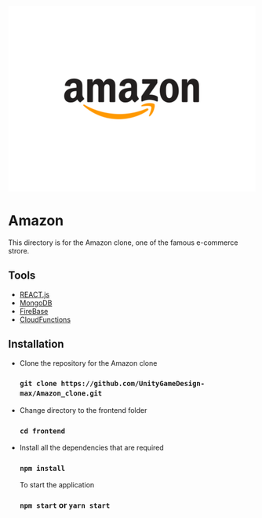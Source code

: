 ![amazon img](frontend/public/static/R42a7861bb1a403af534b18986ab4e198.png)
  # Amazon
  
  This directory is for the Amazon clone, one of the famous e-commerce strore. 

  ## Tools 
   - [REACT.js](REACT.js)
   - [MongoDB](MongoDB)
   - [FireBase](FireBase)
   - [CloudFunctions](CloudFunctions)

  ## Installation
- Clone the repository for the Amazon clone
  
   ### `git clone https://github.com/UnityGameDesign-max/Amazon_clone.git`
  
- Change directory to the frontend folder
  
  ### `cd frontend`

- Install all the dependencies that are required

  ### `npm install`
  
  To start the application
  
  ### `npm start` or  `yarn start`
  
  